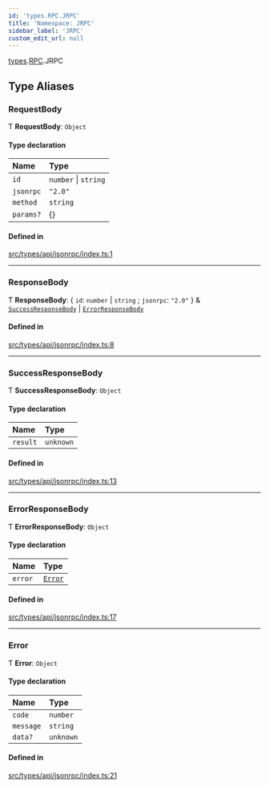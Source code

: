 ```yaml
---
id: 'types.RPC.JRPC'
title: 'Namespace: JRPC'
sidebar_label: 'JRPC'
custom_edit_url: null
---
```


[types](types.md).[RPC](types.RPC.md).JRPC

## Type Aliases

### RequestBody

Ƭ **RequestBody**: `Object`

#### Type declaration

| Name      | Type                 |
| :-------- | :------------------- |
| `id`      | `number` \| `string` |
| `jsonrpc` | `"2.0"`              |
| `method`  | `string`             |
| `params?` | {}                   |

#### Defined in

[src/types/api/jsonrpc/index.ts:1](https://github.com/starknet-io/starknet.js/blob/v5.24.3/src/types/api/jsonrpc/index.ts#L1)

---

### ResponseBody

Ƭ **ResponseBody**: \{ `id`: `number` \| `string` ; `jsonrpc`: `"2.0"` \} & [`SuccessResponseBody`](types.RPC.JRPC.md#successresponsebody) \| [`ErrorResponseBody`](types.RPC.JRPC.md#errorresponsebody)

#### Defined in

[src/types/api/jsonrpc/index.ts:8](https://github.com/starknet-io/starknet.js/blob/v5.24.3/src/types/api/jsonrpc/index.ts#L8)

---

### SuccessResponseBody

Ƭ **SuccessResponseBody**: `Object`

#### Type declaration

| Name     | Type      |
| :------- | :-------- |
| `result` | `unknown` |

#### Defined in

[src/types/api/jsonrpc/index.ts:13](https://github.com/starknet-io/starknet.js/blob/v5.24.3/src/types/api/jsonrpc/index.ts#L13)

---

### ErrorResponseBody

Ƭ **ErrorResponseBody**: `Object`

#### Type declaration

| Name    | Type                               |
| :------ | :--------------------------------- |
| `error` | [`Error`](types.RPC.JRPC.md#error) |

#### Defined in

[src/types/api/jsonrpc/index.ts:17](https://github.com/starknet-io/starknet.js/blob/v5.24.3/src/types/api/jsonrpc/index.ts#L17)

---

### Error

Ƭ **Error**: `Object`

#### Type declaration

| Name      | Type      |
| :-------- | :-------- |
| `code`    | `number`  |
| `message` | `string`  |
| `data?`   | `unknown` |

#### Defined in

[src/types/api/jsonrpc/index.ts:21](https://github.com/starknet-io/starknet.js/blob/v5.24.3/src/types/api/jsonrpc/index.ts#L21)
